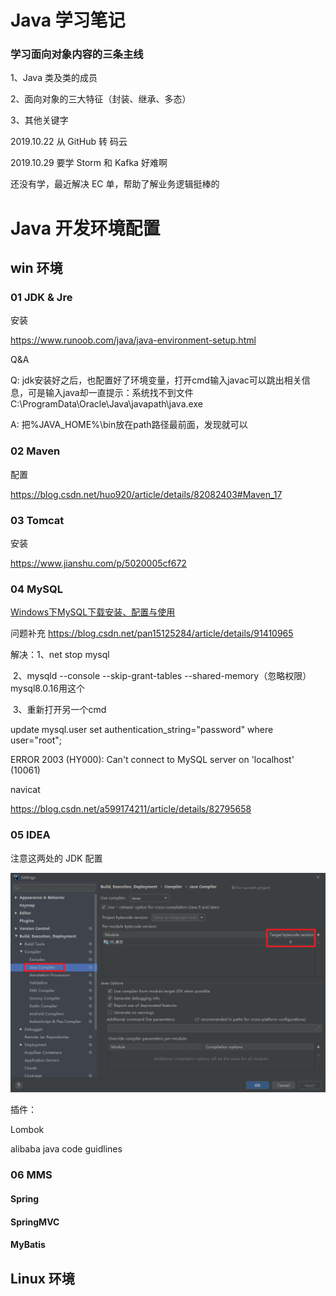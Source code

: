 # Java 学习笔记

### 学习面向对象内容的三条主线

1、Java 类及类的成员

2、面向对象的三大特征（封装、继承、多态）

3、其他关键字



2019.10.22 从 GitHub 转 码云



2019.10.29 要学 Storm 和 Kafka 好难啊

还没有学，最近解决 EC 单，帮助了解业务逻辑挺棒的



# Java 开发环境配置

## win 环境

### 01 JDK & Jre

安装

https://www.runoob.com/java/java-environment-setup.html

Q&A

Q: jdk安装好之后，也配置好了环境变量，打开cmd输入javac可以跳出相关信息，可是输入java却一直提示：系统找不到文件C:\ProgramData\Oracle\Java\javapath\java.exe

A: 把%JAVA_HOME%\bin放在path路径最前面，发现就可以

### 02 Maven

配置

https://blog.csdn.net/huo920/article/details/82082403#Maven_17

### 03 Tomcat

安装

https://www.jianshu.com/p/5020005cf672

### 04 MySQL

[Windows下MySQL下载安装、配置与使用](https://www.cnblogs.com/dtting/p/7691202.html)

问题补充 https://blog.csdn.net/pan15125284/article/details/91410965

解决：1、net stop mysql

​          2、mysqld --console --skip-grant-tables --shared-memory（忽略权限）mysql8.0.16用这个 

​          3、重新打开另一个cmd



update mysql.user set authentication_string="password" where user="root";



ERROR 2003 (HY000): Can't connect to MySQL server on 'localhost' (10061)



navicat

https://blog.csdn.net/a599174211/article/details/82795658



### 05 IDEA

注意这两处的 JDK 配置

![Settings](https://raw.githubusercontent.com/yefcion/PicData/master/img/20190918211658.png)



插件：

Lombok

alibaba java code guidlines

### 06 MMS

#### Spring

#### SpringMVC

#### MyBatis





## Linux 环境

